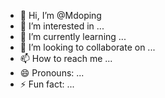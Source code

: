 - 👋 Hi, I’m @Mdoping
- 👀 I’m interested in ...
- 🌱 I’m currently learning ...
- 💞️ I’m looking to collaborate on ...
- 📫 How to reach me ...
- 😄 Pronouns: ...
- ⚡ Fun fact: ...

<!---
Mdoping/Mdoping is a ✨ special ✨ repository because its `README.md` (this file) appears on your GitHub profile.
You can click the Preview link to take a look at your changes.
--->
